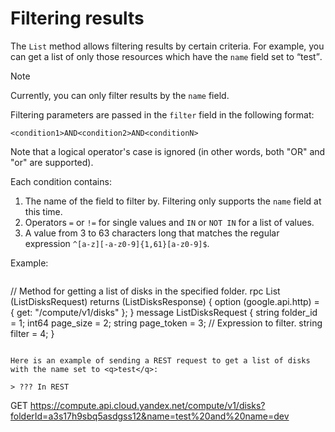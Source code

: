 # Filtering results

The `List` method allows filtering results by certain criteria. For example, you can get a list of only those resources which have the `name` field set to
<q>test</q>.

> [!NOTE]
>
> Currently, you can only filter results by the `name` field.

Filtering parameters are passed in the `filter` field in the following format:

```<condition1>AND<condition2>AND<conditionN>```

Note that a logical operator's case is ignored (in other words, both "OR" and "or" are supported).

Each condition contains:

1. The name of the field to filter by. Filtering only supports the `name` field at this time.
2. Operators `=` or `!=` for single values and `IN` or `NOT IN` for a list of values.
3. A value from 3 to 63 characters long that matches the regular expression `^[a-z][-a-z0-9]{1,61}[a-z0-9]$`.

Example:

> ```protobuf
// Method for getting a list of disks in the specified folder.
rpc List (ListDisksRequest) returns (ListDisksResponse) {
   option (google.api.http) = { get: "/compute/v1/disks" };
 }
message ListDisksRequest {
  string folder_id = 1;
  int64 page_size = 2;
  string page_token = 3;
  // Expression to filter.
  string filter = 4;
}
```

Here is an example of sending a REST request to get a list of disks with the name set to <q>test</q>:

> ??? In REST

```
GET https://compute.api.cloud.yandex.net/compute/v1/disks?folderId=a3s17h9sbq5asdgss12&name=test%20and%20name=dev
```

